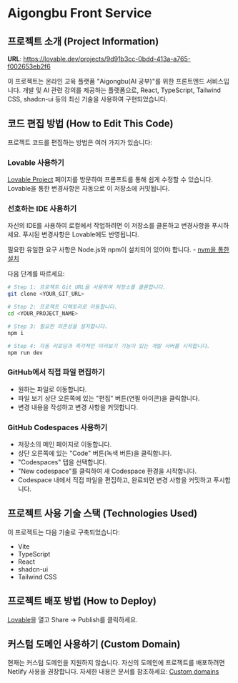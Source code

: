 
# Aigongbu Front Service

## 프로젝트 소개 (Project Information)

**URL**: https://lovable.dev/projects/9d91b3cc-0bdd-413a-a765-f002653eb2f6

이 프로젝트는 온라인 교육 플랫폼 "Aigongbu(AI 공부)"를 위한 프론트엔드 서비스입니다. 개발 및 AI 관련 강의를 제공하는 플랫폼으로, React, TypeScript, Tailwind CSS, shadcn-ui 등의 최신 기술을 사용하여 구현되었습니다.

## 코드 편집 방법 (How to Edit This Code)

프로젝트 코드를 편집하는 방법은 여러 가지가 있습니다:

### Lovable 사용하기

[Lovable Project](https://lovable.dev/projects/9d91b3cc-0bdd-413a-a765-f002653eb2f6) 페이지를 방문하여 프롬프트를 통해 쉽게 수정할 수 있습니다. Lovable을 통한 변경사항은 자동으로 이 저장소에 커밋됩니다.

### 선호하는 IDE 사용하기

자신의 IDE를 사용하여 로컬에서 작업하려면 이 저장소를 클론하고 변경사항을 푸시하세요. 푸시된 변경사항은 Lovable에도 반영됩니다.

필요한 유일한 요구 사항은 Node.js와 npm이 설치되어 있어야 합니다. - [nvm을 통한 설치](https://github.com/nvm-sh/nvm#installing-and-updating)

다음 단계를 따르세요:

```sh
# Step 1: 프로젝트 Git URL을 사용하여 저장소를 클론합니다.
git clone <YOUR_GIT_URL>

# Step 2: 프로젝트 디렉토리로 이동합니다.
cd <YOUR_PROJECT_NAME>

# Step 3: 필요한 의존성을 설치합니다.
npm i

# Step 4: 자동 리로딩과 즉각적인 미리보기 기능이 있는 개발 서버를 시작합니다.
npm run dev
```

### GitHub에서 직접 파일 편집하기

- 원하는 파일로 이동합니다.
- 파일 보기 상단 오른쪽에 있는 "편집" 버튼(연필 아이콘)을 클릭합니다.
- 변경 내용을 작성하고 변경 사항을 커밋합니다.

### GitHub Codespaces 사용하기

- 저장소의 메인 페이지로 이동합니다.
- 상단 오른쪽에 있는 "Code" 버튼(녹색 버튼)을 클릭합니다.
- "Codespaces" 탭을 선택합니다.
- "New codespace"를 클릭하여 새 Codespace 환경을 시작합니다.
- Codespace 내에서 직접 파일을 편집하고, 완료되면 변경 사항을 커밋하고 푸시합니다.

## 프로젝트 사용 기술 스택 (Technologies Used)

이 프로젝트는 다음 기술로 구축되었습니다:

- Vite
- TypeScript
- React
- shadcn-ui
- Tailwind CSS

## 프로젝트 배포 방법 (How to Deploy)

[Lovable](https://lovable.dev/projects/9d91b3cc-0bdd-413a-a765-f002653eb2f6)을 열고 Share -> Publish를 클릭하세요.

## 커스텀 도메인 사용하기 (Custom Domain)

현재는 커스텀 도메인을 지원하지 않습니다. 자신의 도메인에 프로젝트를 배포하려면 Netlify 사용을 권장합니다. 자세한 내용은 문서를 참조하세요: [Custom domains](https://docs.lovable.dev/tips-tricks/custom-domain/)

